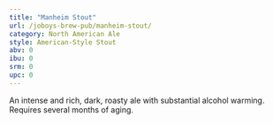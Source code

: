 ```yaml
---
title: "Manheim Stout"
url: /joboys-brew-pub/manheim-stout/
category: North American Ale
style: American-Style Stout
abv: 0
ibu: 0
srm: 0
upc: 0
---
```

An intense and rich, dark, roasty ale with substantial alcohol warming. Requires several months of aging.
